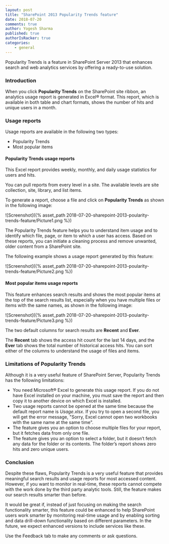 ```yaml
---
layout: post
title: "SharePoint 2013 Popularity Trends feature"
date: 2018-07-20
comments: true
author: Yogesh Sharma
published: true
authorIsRacker: true
categories:
    - general
---
```


Popularity Trends is a feature in SharePoint Server 2013 that enhances
search and web analytics services by offering a ready-to-use solution.

<!--more-->

### Introduction

When you click **Popularity Trends** on the SharePoint site ribbon, an analytics
usage report is generated in Excel&reg; format. This report, which is available
in both table and chart formats, shows the number of hits and unique users in a
month.

### Usage reports

Usage reports are available in the following two types:

  - Popularity Trends
  - Most popular items

#### Popularity Trends usage reports

This Excel report provides weekly, monthly, and daily usage statistics for
users and hits.

You can pull reports from every level in a site. The available levels are site
collection, site, library, and list items.

To generate a report, choose a file and click on **Popularity Trends** as shown
in the following image:

![Screenshot]({% asset_path 2018-07-20-sharepoint-2013-poularity-trends-feature/Picture1.png %})

The Popularity Trends feature helps you to understand item usage and to identify
which file, page, or item to which a user has access. Based on these reports,
you can initiate a cleaning process and remove unwanted, older content from a
SharePoint site.

The following example shows a usage report generated by this feature:

![Screenshot]({% asset_path 2018-07-20-sharepoint-2013-poularity-trends-feature/Picture2.png %})

#### Most popular items usage reports

This feature enhances search results and shows the most popular items at
the top of the search results list, especially when you have multiple files or
items with the same names, as shown in the following image:

![Screenshot]({% asset_path 2018-07-20-sharepoint-2013-poularity-trends-feature/Picture3.png %})

The two default columns for search results are **Recent** and **Ever**.

The **Recent** tab shows the access hit count for the last 14 days, and
the **Ever** tab shows the total number of historical access hits. You can
sort either of the columns to understand the usage of files and items.

### Limitations of Popularity Trends

Although it is a very useful feature of SharePoint Server, Popularity Trends
has the following limitations:

  - You need Microsoft&reg; Excel to generate this usage report. If you do not
    have Excel installed on your machine, you must save the report and then copy
    it to another device on which Excel is installed.
  - Two usage reports cannot be opened at the same time because the default
    report name is *Usage.xlsx*. If you try to open a second file, you will get
    the error message, "Sorry, Excel cannot open two workbooks with the same
    name at the same time".
  - The feature gives you an option to choose multiple files for your report,
    but it fetches data from only one file.
  - The feature gives you an option to select a folder, but it doesn’t fetch
    any data for the folder or its contents. The folder’s report shows zero hits
    and zero unique users.


### Conclusion

Despite these flaws, Popularity Trends is a very useful feature that provides
meaningful search results and usage reports for most accessed content. However,
if you want to monitor in real-time, these reports cannot compete with the work
done by the third party analytic tools.  Still, the feature makes our search
results smarter than before.

It would be great if, instead of just focusing on making the search functionality
smarter, this feature could be enhanced to help SharePoint users work smarter by
monitoring real-time usage and by enabling sorting and data drill-down
functionality based on different parameters. In the future, we expect enhanced
versions to include services like these.

Use the Feedback tab to make any comments or ask questions.

